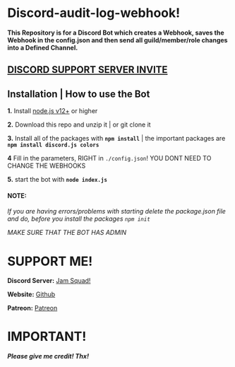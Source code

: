 # Discord-audit-log-webhook!

**This Repository is for a Discord Bot which creates a Webhook, saves the Webhook in the config.json and then send all guild/member/role changes into a Defined Channel.**

## [**DISCORD SUPPORT SERVER INVITE**](https://discord.gg/Kn29Zd67sn)

## Installation | How to use the Bot

 **1.** Install [node.js v12+](https://nodejs.org/api/cli.html#cli_unhandled_rejections_mode) or higher

 **2.** Download this repo and unzip it    |    or git clone it

 **3.** Install all of the packages with **`npm install`**     |  the important packages are   **`npm install discord.js colors`**

 **4** Fill in the parameters, RIGHT in `./config.json`! YOU DONT NEED TO CHANGE THE WEBHOOKS

 **5.** start the bot with **`node index.js`**

#### **NOTE:**

*If you are having errors/problems with starting delete the package.json file and do, before you install the packages `npm init`*

*MAKE SURE THAT THE BOT HAS ADMIN*


# SUPPORT ME!

**Discord Server:**
[Jam Squad!](https://discord.gg/Kn29Zd67sn)

**Website:**
[Github](https://github.com/PhoneixGamez)

**Patreon:**
[Patreon](https://www.patreon.com/Phoenixtheseventh)


# IMPORTANT!

***Please give me credit! Thx!***
